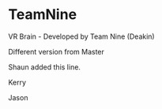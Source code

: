 # TeamNine
VR Brain - Developed by Team Nine (Deakin)

Different version from Master

Shaun added this line.

Kerry

Jason
